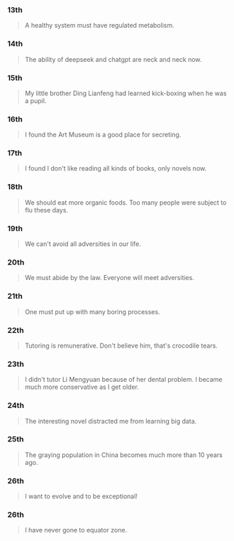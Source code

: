 ### 13th
> A healthy system must have regulated metabolism.

### 14th
> The ability of deepseek and chatgpt are neck and neck now.

### 15th
> My little brother Ding Lianfeng had learned kick-boxing when he was a pupil.

### 16th
> I found the Art Museum is a good place for secreting.

### 17th
> I found I don't like reading all kinds of books, only novels now.

### 18th
> We should eat more organic foods.
> Too many people were subject to flu these days.

### 19th
> We can't avoid all adversities in our life.

### 20th
> We must abide by the law.
> Everyone will meet adversities.

### 21th
> One must put up with many boring processes.

### 22th
> Tutoring is remunerative.
> Don't believe him, that's crocodile tears.

### 23th
> I didn't tutor Li Mengyuan because of her dental problem.
> I became much more conservative as I get older.

### 24th
> The interesting novel distracted me from learning big data.

### 25th
> The graying population in China becomes much more than 10 years ago.

### 26th
> I want to evolve and to be exceptional!

### 26th
> I have never gone to equator zone.

